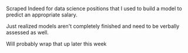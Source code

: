 Scraped Indeed for data science positions that I used to build a model to predict an appropriate salary.  

Just realized models aren't completely finished and need to be verbally assessed as well.

Will probably wrap that up later this week
